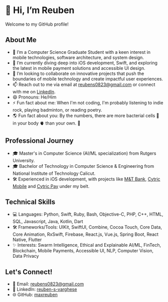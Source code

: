 # 👋 Hi, I’m Reuben

Welcome to my GitHub profile!

## About Me
- 👀 I’m a Computer Science Graduate Student with a keen interest in mobile technologies, software architecture, and system design.
- 🌱 I’m currently diving deep into iOS development, Swift, and exploring the latest in mobile payment solutions and accessible UI design.
- 💞️ I’m looking to collaborate on innovative projects that push the boundaries of mobile technology and create impactful user experiences.
- 📫 Reach out to me via email at [reubens0823@gmail.com](mailto:reubens0823@gmail.com) or connect with me on [LinkedIn](https://www.linkedin.com/in/reuben-s-varghese).
- 😄 Pronouns: He/Him
- ⚡ Fun fact about me: When I'm not coding, I'm probably listening to indie rock, playing badminton, or reading poetry.
- 🌎 Fun fact about you: By the numbers, there are more bacterial cells 🦠 in your body 🫀 than your own. 👀

## Professional Journey
- 🎓 Master's in Computer Science (AI/ML specialization) from Rutgers University.
- 🎓 Bachelor of Technology in Computer Science & Engineering from National Institute of Technology Calicut.
- 🛠️ Experienced in iOS development, with projects like [M&T Bank](https://apps.apple.com/us/app/m-t-mobile-banking/id397761931), [Cytric Mobile](https://apps.apple.com/us/app/cytric-mobile/id1325503848) and [Cytric Pay](https://cytric.amadeus.com/en/product/business-travel-payments) under my belt.

## Technical Skills
- 💻 Languages: Python, Swift, Ruby, Bash, Objective-C, PHP, C++, HTML, SQL, Javascript, Java, Kotlin, Dart
- 🛠️ Frameworks/Tools: UIKit, SwiftUI, Combine, Cocoa Touch, Core Data, Core Animation, RxSwift, Firebase, React.js, Vue.js, Spring Boot, React Native, Flutter
- ✨ Interests: Swarm Intelligence, Ethical and Explainable AI/ML, FinTech, Blockchain, Mobile Payments, Accessible UI, NLP, Computer Vision, Data Privacy

## Let's Connect!
- 📧 Email: [reubens0823@gmail.com](mailto:reubens0823@gmail.com)
- 🔗 LinkedIn: [reuben-s-varghese](https://www.linkedin.com/in/reuben-s-varghese)
- 🌐 GitHub: [maxreuben](https://github.com/maxreuben)

